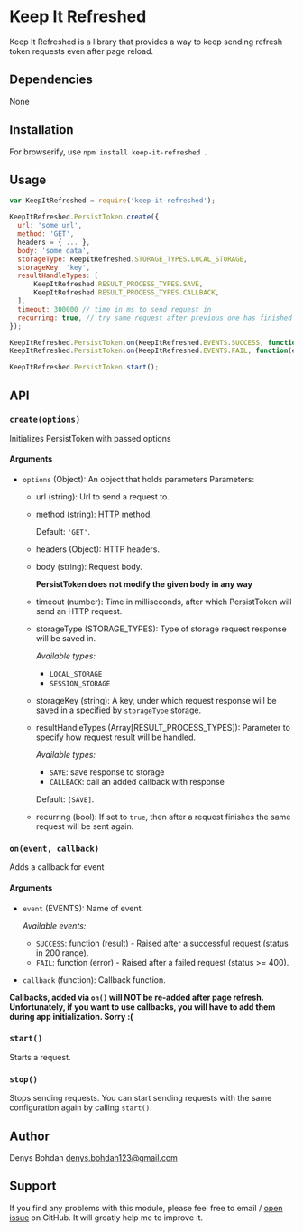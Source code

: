 # Keep It Refreshed
Keep It Refreshed is a library that provides a way to keep sending refresh token requests even after page reload.

## Dependencies
None

## Installation
For browserify, use ```npm install keep-it-refreshed ```.

## Usage
 ```javascript
 var KeepItRefreshed = require('keep-it-refreshed');

 KeepItRefreshed.PersistToken.create({
   url: 'some url',
   method: 'GET',
   headers = { ... },
   body: 'some data',
   storageType: KeepItRefreshed.STORAGE_TYPES.LOCAL_STORAGE,
   storageKey: 'key',
   resultHandleTypes: [
	   KeepItRefreshed.RESULT_PROCESS_TYPES.SAVE,
	   KeepItRefreshed.RESULT_PROCESS_TYPES.CALLBACK,
   ],
   timeout: 300000 // time in ms to send request in
   recurring: true, // try same request after previous one has finished
 });

 KeepItRefreshed.PersistToken.on(KeepItRefreshed.EVENTS.SUCCESS, function(res) { ... });
 KeepItRefreshed.PersistToken.on(KeepItRefreshed.EVENTS.FAIL, function(err) { ... });

 KeepItRefreshed.PersistToken.start();
```

## API

### ```create(options)```

Initializes PersistToken with passed options

#### Arguments

* ```options``` (Object): An object that holds parameters
Parameters:
   * url (string): Url to send a request to.

   * method (string): HTTP method.

      Default: ```'GET'```.

   * headers (Object): HTTP headers.

   * body (string): Request body.

      **PersistToken does not modify the given body in any way**
   * timeout (number): Time in milliseconds, after which PersistToken will send an HTTP request.
   * storageType (STORAGE_TYPES): Type of storage request response will be saved in.

      *Available types:*
      - ```LOCAL_STORAGE```
      - ```SESSION_STORAGE```
   * storageKey (string): A key, under which request response will be saved in a specified by ```storageType``` storage.
   * resultHandleTypes (Array[RESULT_PROCESS_TYPES]): Parameter to specify how request result will be handled.

      *Available types:*
      - ```SAVE```: save response to storage
      - ```CALLBACK```: call an added callback with response

      Default: ```[SAVE]```.
   * recurring (bool): If set to ```true```, then after a request finishes the same request will be sent again.

### ```on(event, callback)```

Adds a callback for event

#### Arguments

* ```event``` (EVENTS): Name of event.

   *Available events:*
   - ```SUCCESS```: function (result) - Raised after a successful request (status in 200 range).
   - ```FAIL```: function (error) - Raised after a failed request (status >= 400).
* ```callback``` (function): Callback function.

**Callbacks, added via ```on()``` will NOT be re-added after page refresh.
   Unfortunately, if you want to use callbacks, you will have to add them during app initialization.
   Sorry :(**

### ```start()```

Starts a request.

### ```stop()```

Stops sending requests. You can start sending requests with the same configuration again by calling ```start()```.

## Author

Denys Bohdan denys.bohdan123@gmail.com

## Support

If you find any problems with this module, please feel free to email / [open issue](https://github.com/BogdanDenis/refresh-token-persist/issues/new) on GitHub.
It will greatly help me to improve it.
